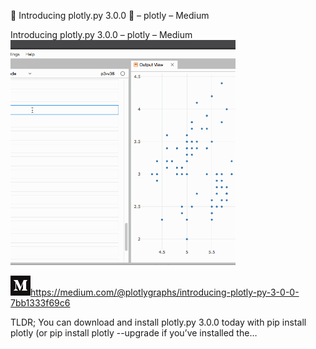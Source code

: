 🌟 Introducing plotly.py 3.0.0 🌟 – plotly – Medium

Introducing plotly.py 3.0.0 – plotly – Medium
![](../_resources/c4b7d0e9174e8b8789320b487f191a99.png)

![](../_resources/a59c6579e2ce83f917bf56063cfff56c.png)https://medium.com/@plotlygraphs/introducing-plotly-py-3-0-0-7bb1333f69c6

TLDR; You can download and install plotly.py 3.0.0 today with pip install plotly (or pip install plotly --upgrade if you’ve installed the…